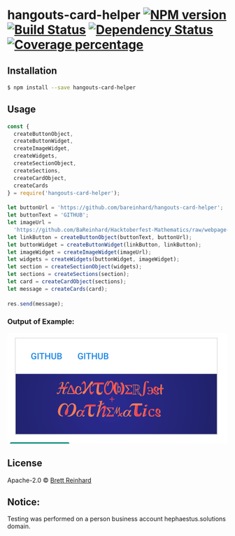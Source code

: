 # hangouts-card-helper [![NPM version][npm-image]][npm-url] [![Build Status][travis-image]][travis-url] [![Dependency Status][daviddm-image]][daviddm-url] [![Coverage percentage][coveralls-image]][coveralls-url]

>

## Installation

```sh
$ npm install --save hangouts-card-helper
```

## Usage

```js
const {
  createButtonObject,
  createButtonWidget,
  createImageWidget,
  createWidgets,
  createSectionObject,
  createSections,
  createCardObject,
  createCards
} = require('hangouts-card-helper');

let buttonUrl = 'https://github.com/bareinhard/hangouts-card-helper';
let buttonText = 'GITHUB';
let imageUrl =
  'https://github.com/BaReinhard/Hacktoberfest-Mathematics/raw/webpage-build/src/Screenshot%202017-10-04%2009.35.48.png?raw=true';
let linkButton = createButtonObject(buttonText, buttonUrl);
let buttonWidget = createButtonWidget(linkButton, linkButton);
let imageWidget = createImageWidget(imageUrl);
let widgets = createWidgets(buttonWidget, imageWidget);
let section = createSectionObject(widgets);
let sections = createSections(section);
let card = createCardObject(sections);
let message = createCards(card);

res.send(message);
```

### Output of Example:

![Example Output](https://github.com/BaReinhard/hangouts-card-helper/blob/master/images/readme_example.png?raw=true)

## License

Apache-2.0 © [Brett Reinhard]()

[npm-image]: https://badge.fury.io/js/hangouts-card-helper.svg
[npm-url]: https://npmjs.org/package/hangouts-card-helper
[travis-image]: https://travis-ci.org/BaReinhard/hangouts-card-helper.svg?branch=master
[travis-url]: https://travis-ci.org/BaReinhard/hangouts-card-helper
[daviddm-image]: https://david-dm.org/BaReinhard/hangouts-card-helper.svg?theme=shields.io
[daviddm-url]: https://david-dm.org/BaReinhard/hangouts-card-helper
[coveralls-image]: https://coveralls.io/repos/BaReinhard/hangouts-card-helper/badge.svg
[coveralls-url]: https://coveralls.io/r/BaReinhard/hangouts-card-helper



## Notice:
Testing was performed on a person business account hephaestus.solutions domain.